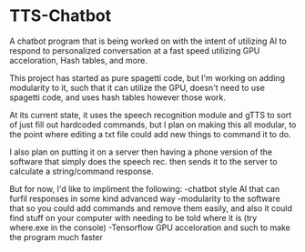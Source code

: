 # TTS-Chatbot
A chatbot program that is being worked on with the intent of utilizing AI to respond to 
personalized conversation at a fast speed utilizing GPU acceloration, Hash tables, and more.

This project has started as pure spagetti code, but I'm working on adding modularity to it, such that it can utilize the GPU, doesn't need 
to use spagetti code, and uses hash tables however those work. 

At its current state, it uses the speech recognition module and gTTS to sort of just fill out hardcoded commands, but I plan on 
making this all modular, to the point where editing a txt file could add new things to command it to do.

I also plan on putting it on a server then having a phone version of the software that simply does the speech rec. then sends it
to the server to calculate a string/command response.

But for now, I'd like to impliment the following:
-chatbot style AI that can furfil responses in some kind advanced way
-modularity to the software that so you could add commands and remove them
easily, and also it could find stuff on your computer with needing to be told where it is (try where.exe in the console)
-Tensorflow GPU acceloration and such to make the program much faster
